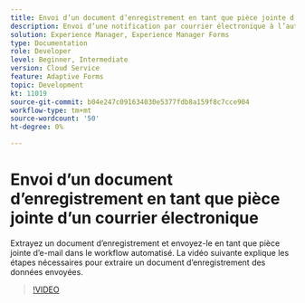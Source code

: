 ```yaml
---
title: Envoi d’un document d’enregistrement en tant que pièce jointe d’un courrier électronique
description: Envoi d’une notification par courrier électronique à l’auteur avec le document d’enregistrement comme pièce jointe du courrier électronique
solution: Experience Manager, Experience Manager Forms
type: Documentation
role: Developer
level: Beginner, Intermediate
version: Cloud Service
feature: Adaptive Forms
topic: Development
kt: 11019
source-git-commit: b04e247c091634030e5377fdb8a159f8c7cce904
workflow-type: tm+mt
source-wordcount: '50'
ht-degree: 0%

---
```


# Envoi d’un document d’enregistrement en tant que pièce jointe d’un courrier électronique

Extrayez un document d’enregistrement et envoyez-le en tant que pièce jointe d’e-mail dans le workflow automatisé.
La vidéo suivante explique les étapes nécessaires pour extraire un document d’enregistrement des données envoyées.
>[!VIDEO](https://video.tv.adobe.com/v/346731/?quality=12&learn=on)

